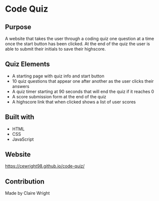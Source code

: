 # Code Quiz

## Purpose
A website that takes the user through a coding quiz one question at a time once the start button has been clicked. At the end of the quiz the user is able to submit their initials to save their highscore.

## Quiz Elements
* A starting page with quiz info and start button
* 10 quiz questions that appear one after another as the user clicks their answers
* A quiz timer starting at 90 seconds that will end the quiz if it reaches 0
* A score submission form at the end of the quiz 
* A highscore link that when clicked shows a list of user scores

## Built with
* HTML
* CSS
* JavaScript

## Website
https://cewright98.github.io/code-quiz/

## Contribution
Made by Claire Wright
